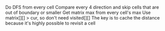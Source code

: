 Do DFS from every cell
Compare every 4 direction and skip cells that are out of boundary or smaller
Get matrix max from every cell's max
Use matrix[][] > cur, so don't need visited[][] 
The key is to cache the distance because it's highly possible to revisit a cell